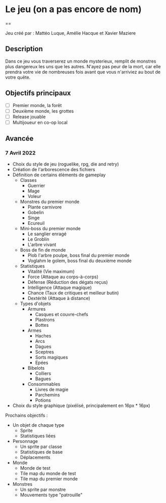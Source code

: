 # Le jeu (on a pas encore de nom)
==

Jeu créé par : Mattéo Luque, Amélie Hacque et Xavier Maziere

## Description

Dans ce jeu vous traverserez un monde mysterieux, remplit de monstres plus dangereux les uns que les autres. N'ayez pas peur de la mort, car elle prendra votre vie de nombreuses fois avant que vous n'arriviez au bout de votre quête.

## Objectifs principaux

- [ ] Premier monde, la forêt
- [ ] Deuxième monde, les grottes
- [ ] Release jouable
- [ ] Multijoueur en co-op local

## Avancée

### 7 Avril 2022

* Choix du style de jeu (roguelike, rpg, die and retry)
* Création de l'arborescence des fichiers
* Définition de certains éléments de gameplay
    * Classes
        * Guerrier
        * Mage
        * Voleur
    * Monstres du premier monde
        * Plante carnivore
        * Gobelin
        * Singe
        * Ecureuil
    * Mini-boss du premier monde
        * Le sanglier enragé
        * Le Groblin
        * L'arbre vivant
    * Boss de fin de monde
        * Plob l'arbre poulpe, boss final du premier monde
        * Voglahm le golem, boss final du deuxième monde
    * Statistiques
        * Vitalité (Vie maximum)
        * Force (Attaque au corps-à-corps)
        * Défense (Réduction des dégats reçus)
        * Intelligence (Attaque magique)
        * Chance (Taux de critiques et meilleur butin)
        * Dextérité (Attaque à distance)
    * Types d'objets
        * Armures
            * Casques et couvre-chefs
            * Plastrons
            * Bottes
        * Armes
            * Haches
            * Arcs
            * Dagues
            * Sceptres
            * Sorts magiques
            * Epées
        * Bibelots
            * Colliers
            * Bagues
        * Consommables
            * Livres de magie
            * Parchemins
            * Potions
* Choix du style graphique (pixélisé, principalement en 16px * 16px)

Prochains objectifs :
* Un objet de chaque type
    * Sprite
    * Statistiques liées
* Personnage
    * Un sprite par classe
    * Statistiques de base
    * Déplacements
* Monde
    * Monde de test
    * Tile map du monde de test
    * Tile map du premier monde
* Monstres
    * Un sprite par monstre
    * Mouvements type "patrouille"